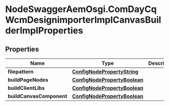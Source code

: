 # NodeSwaggerAemOsgi.ComDayCqWcmDesignimporterImplCanvasBuilderImplProperties

## Properties
Name | Type | Description | Notes
------------ | ------------- | ------------- | -------------
**filepattern** | [**ConfigNodePropertyString**](ConfigNodePropertyString.md) |  | [optional] 
**buildPageNodes** | [**ConfigNodePropertyBoolean**](ConfigNodePropertyBoolean.md) |  | [optional] 
**buildClientLibs** | [**ConfigNodePropertyBoolean**](ConfigNodePropertyBoolean.md) |  | [optional] 
**buildCanvasComponent** | [**ConfigNodePropertyBoolean**](ConfigNodePropertyBoolean.md) |  | [optional] 


